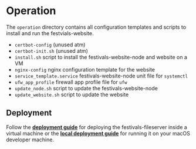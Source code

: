 # Operation

The `operation` directory contains all configuration templates and scripts to install and run the festvials-website.

* `certbot-config` (unused atm)
* `certbot-init.sh` (unused atm)
* `install.sh` script to install the festivals-website-node and website on a VM
* `nginx-config` nginx configuration template for the website
* `service_template.service` festivals-website-node unit file for `systemctl`
* `ufw_app_profile` firewall app profile file for `ufw`
* `update_node.sh` script to update the festivals-website-node
* `update_website.sh` script to update the website

## Deployment

Follow the [**deployment guide**](DEPLOYMENT.md) for deploying the festivals-fileserver inside a virtual machine or the [**local deployment guide**](./local/README.md) for running it on your macOS developer machine.

